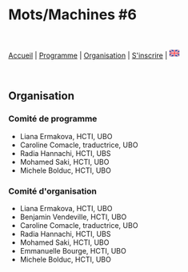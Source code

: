 # Mots/Machines #6
<br>

[Accueil](https://motsmachines.github.io/2024/fr) | [Programme](https://motsmachines.github.io/2024/fr/program) | [Organisation](https://motsmachines.github.io/2024/fr/orga) | [S'inscrire](https://motsmachines.github.io/2024/fr/registration) | [<img src="EN.png" width="20">](https://motsmachines.github.io/2024/en/orga)

<br>

## Organisation

### Comité de programme
- Liana Ermakova, HCTI, UBO
- Caroline Comacle, traductrice, UBO
- Radia Hannachi, HCTI, UBS
- Mohamed Saki, HCTI, UBO
- Michele Bolduc, HCTI, UBO

### Comité d'organisation
- Liana Ermakova, HCTI, UBO
- Benjamin Vendeville, HCTI, UBO
- Caroline Comacle, traductrice, UBO
- Radia Hannachi, HCTI, UBS
- Mohamed Saki, HCTI, UBO
- Emmanuelle Bourge, HCTI, UBO
- Michele Bolduc, HCTI, UBO



